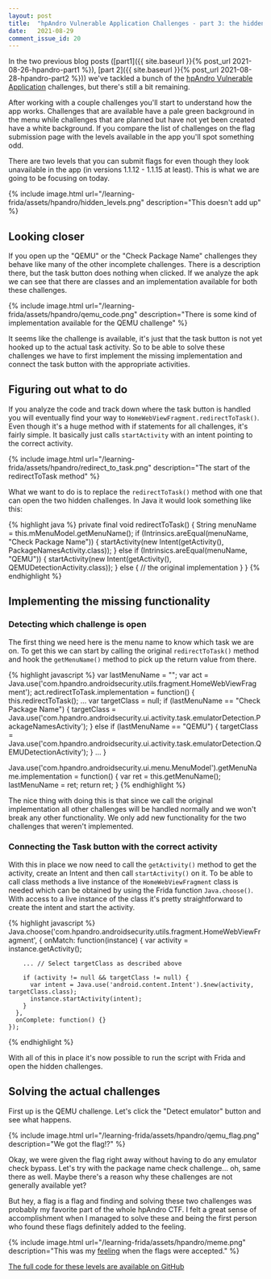 ```yaml
---
layout: post
title:  "hpAndro Vulnerable Application Challenges - part 3: the hidden levels"
date:   2021-08-29
comment_issue_id: 20
---
```


In the two previous blog posts ([part1]({{ site.baseurl }}{% post_url 2021-08-26-hpandro-part1 %}), [part 2]({{ site.baseurl }}{% post_url 2021-08-28-hpandro-part2 %})) we've tackled a bunch of the [hpAndro Vulnerable Application][hpandro] challenges, but there's still a bit remaining.

After working with a couple challenges you'll start to understand how the app works. Challenges that are available have a pale green background in the menu while challenges that are planned but have not yet been created have a white background. If you compare the list of challenges on the flag submission page with the levels available in the app you'll spot something odd.

There are two levels that you can submit flags for even though they look unavailable in the app (in versions 1.1.12 - 1.1.15 at least). This is what we are going to be focusing on today.

{% include image.html url="/learning-frida/assets/hpandro/hidden_levels.png" description="This doesn't add up" %}

## Looking closer

If you open up the "QEMU" or the "Check Package Name" challenges they behave like many of the other incomplete challenges. There is a description there, but the task button does nothing when clicked. If we analyze the apk we can see that there are classes and an implementation available for both these challenges.

{% include image.html url="/learning-frida/assets/hpandro/qemu_code.png" description="There is some kind of implementation available for the QEMU challenge" %}

It seems like the challenge is available, it's just that the task button is not yet hooked up to the actual task activity. So to be able to solve these challenges we have to first implement the missing implementation and connect the task button with the appropriate activities.

## Figuring out what to do

If you analyze the code and track down where the task button is handled you will eventually find your way to `HomeWebViewFragment.redirectToTask()`. Even though it's a huge method with if statements for all challenges, it's fairly simple. It basically just calls `startActivity` with an intent pointing to the correct activity.

{% include image.html url="/learning-frida/assets/hpandro/redirect_to_task.png" description="The start of the redirectToTask method" %}

What we want to do is to replace the `redirectToTask()` method with one that can open the two hidden challenges. In Java it would look something like this:

{% highlight java %}
    private final void redirectToTask() {
        String menuName = this.mMenuModel.getMenuName();
        if (Intrinsics.areEqual(menuName, "Check Package Name")) {
            startActivity(new Intent(getActivity(), PackageNamesActivity.class));
        } else if (Intrinsics.areEqual(menuName, "QEMU")) {
            startActivity(new Intent(getActivity(), QEMUDetectionActivity.class));
        } else {
            // the original implementation
        }
    }
{% endhighlight %}

## Implementing the missing functionality

### Detecting which challenge is open

The first thing we need here is the menu name to know which task we are on. To get this we can start by calling the original `redirectToTask()` method and hook the `getMenuName()` method to pick up the return value from there.

{% highlight javascript %}
  var lastMenuName = "";
  var act = Java.use('com.hpandro.androidsecurity.utils.fragment.HomeWebViewFragment');
  act.redirectToTask.implementation = function() {
    this.redirectToTask();
    ...
    var targetClass = null;
    if (lastMenuName == "Check Package Name") {
      targetClass = Java.use('com.hpandro.androidsecurity.ui.activity.task.emulatorDetection.PackageNamesActivity');
    }
    else if (lastMenuName == "QEMU") {
      targetClass = Java.use('com.hpandro.androidsecurity.ui.activity.task.emulatorDetection.QEMUDetectionActivity');
    }
    ...
  }
  
  Java.use('com.hpandro.androidsecurity.ui.menu.MenuModel').getMenuName.implementation = function() {
    var ret = this.getMenuName();  
    lastMenuName = ret;
    return ret;
  }
{% endhighlight %}

The nice thing with doing this is that since we call the original implementation all other challenges will be handled normally and we won't break any other functionality. We only add new functionality for the two challenges that weren't implemented.

### Connecting the Task button with the correct activity

With this in place we now need to call the `getActivity()` method to get the activity, create an Intent and then call `startActivity()` on it. To be able to call class methods a live instance of the `HomeWebViewFragment` class is needed which can be obtained by using the Frida function `Java.choose()`. With access to a live instance of the class it's pretty straightforward to create the intent and start the activity.

{% highlight javascript %}
    Java.choose('com.hpandro.androidsecurity.utils.fragment.HomeWebViewFragment', {
      onMatch: function(instance) {
        var activity = instance.getActivity();
        
        ... // Select targetClass as described above
        
        if (activity != null && targetClass != null) {
          var intent = Java.use('android.content.Intent').$new(activity, targetClass.class);
          instance.startActivity(intent);
        }
      },
      onComplete: function() {}
    });
{% endhighlight %}

With all of this in place it's now possible to run the script with Frida and open the hidden challenges.

## Solving the actual challenges

First up is the QEMU challenge. Let's click the "Detect emulator" button and see what happens.

{% include image.html url="/learning-frida/assets/hpandro/qemu_flag.png" description="We got the flag!?" %}

Okay, we were given the flag right away without having to do any emulator check bypass. Let's try with the package name check challenge... oh, same there as well. Maybe there's a reason why these challenges are not generally available yet?

But hey, a flag is a flag and finding and solving these two challenges was probably my favorite part of the whole hpAndro CTF. I felt a great sense of accomplishment when I managed to solve these and being the first person who found these flags definitely added to the feeling.

{% include image.html url="/learning-frida/assets/hpandro/meme.png" description="This was my <a href='https://twitter.com/NiklasBarsk/status/1415755131887497217'>feeling</a> when the flags were accepted." %}



[The full code for these levels are available on GitHub](https://github.com/nibarius/learning-frida/blob/master/src/hpandro/emulator.js)

[hpandro]: http://ctf.hpandro.raviramesh.info
